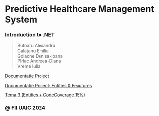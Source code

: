 # Predictive Healthcare Management System

### Introduction to .NET

> Butnaru Alexandru\
> Galațanu Emilia\
> Golache Denisa-Ioana\
> Pîrlac Andreea-Diana\
> Vreme Iulia

[Documentatie Proiect](https://docs.google.com/document/d/148FTzxzm134SGC9-Haj6z2_49z_wg4tNvZ4iu0XaE54/edit?fbclid=IwY2xjawGNfBFleHRuA2FlbQIxMAABHUZpkJm3Le9QAWhcAvb8Za-ng_lHqAccQiJwZ85PxWSujMPnwk8dZ-UtRQ_aem_9ybYckdSyYgINPpUY5hWhw&tab=t.0#heading=h.2b8p5hk1dx1) 

[Documentatie Proiect: Entities & Feautures](https://docs.google.com/document/d/17R1ddFCqyfoDv_IUZioRfIy25vARPcTUmWv6in1ZUlc/edit?fbclid=IwY2xjawGauz5leHRuA2FlbQIxMAABHRRCDCw1bAJhYnYc3Pg9scy5fRrInb9OMygU0OeegJ4pd5dCuWDbaJUGeg_aem_UC19pzTPZg3fWOCWm_H3iQ&tab=t.0)

[Tema 3 (Entities + CodeCoverage 15%)](https://docs.google.com/document/d/1Shts129mmB8KhrM3fAa46kupxy0HENJerjH40ACvFLQ/edit?tab=t.0#heading=h.f4vb5pqujd30)

### @ FII UAIC 2024
